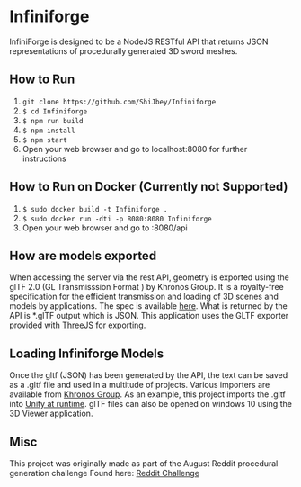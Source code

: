 # Infiniforge

InfiniForge is designed to be a NodeJS RESTful API that returns JSON
representations of procedurally generated 3D sword meshes.

## How to Run
1. ```git clone https://github.com/ShiJbey/Infiniforge```
2. ```$ cd Infiniforge```
2. ```$ npm run build```
4. ```$ npm install```
5. ```$ npm start```
6. Open your web browser and go to localhost:8080 for further instructions

## How to Run on Docker (Currently not Supported)
1. ```$ sudo docker build -t Infiniforge .```
2. ```$ sudo docker run -dti -p 8080:8080 Infiniforge```
3. Open your web browser and go to <ip of Docker Containter>:8080/api

## How are models exported

When accessing the server via the rest API, geometry is exported using the
glTF 2.0 (GL Transmisssion Format ) by Khronos Group. It is a royalty-free
specification for the efficient transmission and loading of 3D scenes and
models by applications. The spec is available [here](https://www.khronos.org/gltf/ "glTF Overview").
What is returned by the API is *.glTF  output which is JSON. This
application uses the GLTF exporter provided with [ThreeJS](https://threejs.org/docs/#examples/exporters/GLTFExporter) for exporting.

## Loading Infiniforge Models

Once the gltf (JSON) has been generated by the API, the text can be saved as a
.gltf file and used in a multitude of projects. Various importers are
available from [Khronos Group](https://www.khronos.org/gltf/). As an example, this project
imports the .gltf into [Unity at runtime](https://github.com/KhronosGroup/UnityGLTF).
glTF files can also be opened on windows 10 using the 3D Viewer application.

## Misc

This project was originally made as part of the August Reddit procedural generation challenge
Found here: [Reddit Challenge](https://www.reddit.com/r/proceduralgeneration/comments/4wubjy/monthly_challenge_9_august_2016_procedural_weapons/)
